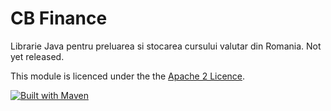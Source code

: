 # CB Finance

Librarie Java pentru preluarea si stocarea cursului valutar din Romania. Not yet released.

This module is licenced under the the [Apache 2 Licence](https://www.apache.org/licenses/LICENSE-2.0.html).

[![Built with Maven](http://maven.apache.org/images/logos/maven-feather.png)](http://maven.org/)
 
